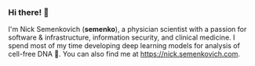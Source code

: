 ### Hi there! 👋

I'm Nick Semenkovich (**semenko**), a physician scientist with a passion for software & infrastructure, information security, and clinical medicine. I spend most of my time developing deep learning models for analysis of cell-free DNA 🧬. You can also find me at https://nick.semenkovich.com.
